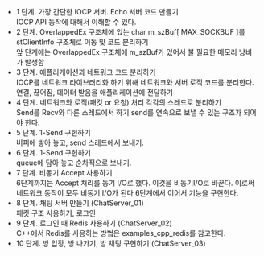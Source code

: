 - 1 단계. 가장 간단한 IOCP 서버. Echo 서버 코드 만들기  
IOCP API 동작에 대해서 이해할 수 있다.
- 2 단계. OverlappedEx 구조체에 있는 char m_szBuf[ MAX_SOCKBUF ]를 stClientInfo 구조체로 이동 및 코드 분리하기  
앞 단계에는 OverlappedEx 구조체에 m_szBuf가 있어서 불 필요한 메모리 낭비가 발생함
- 3 단계. 애플리케이션과 네트워크 코드 분리하기  
IOCP를 네트워크 라이브러리화 하기 위해 네트워크와 서버 로직 코드를 분리한다.
연결, 끊어짐, 데이터 받음을 애플리케이션에 전달하기
- 4 단계. 네트워크와 로직(패킷 or 요청) 처리 각각의 스레드로 분리하기  
Send를 Recv와 다른 스레드에서 하기
send를 연속으로 보낼 수 있는 구조가 되어야 한다.
- 5 단계. 1-Send 구현하기  
버퍼에 쌓아 놓고, send 스레드에서 보내기.
- 6 단계. 1-Send 구현하기  
queue에 담아 놓고 순차적으로 보내기.
- 7 단계. 비동기 Accept 사용하기  
6단계까지는 Accept 처리를 동기 I/O로 했다. 이것을 비동기I/O로 바꾼다. 이로써 네트워크 동작이 모두 비동기 I/O가 된다
6단계에서 이어서 기능을 구현한다.
- 8 단계. 채팅 서버 만들기 (ChatServer_01)  
패킷 구조 사용하기, 로그인
- 9 단계. 로그인 때 Redis 사용하기 (ChatServer_02)  
C++에서 Redis를 사용하는 방법은 examples_cpp_redis를 참고한다.
- 10 단계. 방 입장, 방 나가기, 방 채팅 구현하기 (ChatServer_03)  
